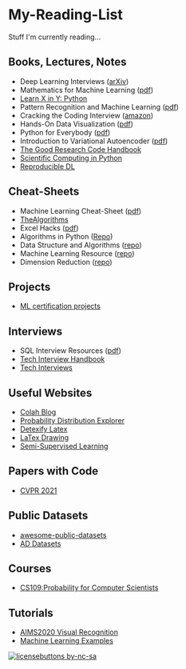 # My-Reading-List
Stuff I'm currently reading...

## Books, Lectures, Notes
* Deep Learning Interviews ([arXiv](https://arxiv.org/abs/2201.00650))
* Mathematics for Machine Learning ([pdf](http://gwthomas.github.io/docs/math4ml.pdf))
* [Learn X in Y: Python](https://learnxinyminutes.com/docs/python/)
* Pattern Recognition and Machine Learning ([pdf](https://docs.google.com/viewer?a=v&pid=sites&srcid=aWFtYW5kaS5ldXxpc2N8Z3g6MjViZDk1NGI1NjQzOWZiYQ))
* Cracking the Coding Interview ([amazon](https://www.amazon.ca/Cracking-Coding-Interview-Programming-Questions/dp/0984782850/ref=asc_df_0984782850/?tag=googleshopc0c-20&linkCode=df0&hvadid=293006031037&hvpos=&hvnetw=g&hvrand=13483680911297688222&hvpone=&hvptwo=&hvqmt=&hvdev=c&hvdvcmdl=&hvlocint=&hvlocphy=9001206&hvtargid=pla-388890317700&psc=1))
* Hands-On Data Visualization ([pdf](https://github.com/aaneloy/My-Reading-List/blob/main/Books/hands-on-data-visualization-interactive-storytelling-from-spreadsheets-to-code.pdf))
* Python for Everybody ([pdf](https://github.com/aaneloy/My-Reading-List/blob/main/Books/pythonlearn.pdf))
* Introduction to Variational Autoencoder ([pdf](https://github.com/aaneloy/My-Reading-List/blob/main/Books/1906.02691.pdf))
* [The Good Research Code Handbook](https://goodresearch.dev/)
* [Scientific Computing in Python](https://sebastianraschka.com/blog/2020/numpy-intro.html) 
* [Reproducible DL](https://www.sscardapane.it/teaching/reproducibledl/)


## Cheat-Sheets
* Machine Learning Cheat-Sheet ([pdf](https://github.com/soulmachine/machine-learning-cheat-sheet))
* [TheAlgorithms](https://github.com/TheAlgorithms)
* Excel Hacks ([pdf](https://github.com/aaneloy/My-Reading-List/tree/main/Cheat-Sheet/1641445608674.pdf))
* Algorithms in Python ([Repo](https://github.com/keon/algorithms))
* Data Structure and Algorithms ([repo](https://github.com/TheAlgorithms/Python))
* Machine Learning Resource ([repo](https://github.com/josephmisiti/awesome-machine-learning))
* Dimension Reduction ([repo](https://github.com/heucoder/dimensionality_reduction_alo_codes))


## Projects
* [ML certification projects](https://github.com/XandraV/ibm-machine-learning-certificate-projects)

## Interviews
* SQL Interview Resources ([pdf](https://github.com/aaneloy/My-Reading-List/tree/main/Interviews/SQLInterviewPrep.docx))
* [Tech Interview Handbook](https://github.com/yangshun/tech-interview-handbook)
* [Tech Interviews](https://github.com/aaneloy/interviews)

## Useful Websites
* [Colah Blog](https://colah.github.io/)
* [Probability Distribution Explorer](https://distribution-explorer.github.io/)
* [Detexify Latex](http://detexify.kirelabs.org/classify.html)
* [LaTex Drawing](https://davidstutz.de/illustrating-convolutional-neural-networks-in-latex-with-tikz/)
* [Semi-Supervised Learning](https://yassouali.github.io/ml-blog/deep-semi-supervised/)

## Papers with Code
* [CVPR 2021](https://github.com/amusi/CVPR2021-Papers-with-Code)


## Public Datasets
* [awesome-public-datasets](https://github.com/awesomedata/awesome-public-datasets)
* [AD Datasets](https://github.com/GuansongPang/ADRepository-Anomaly-detection-datasets)

## Courses
* [CS109:Probability for Computer Scientists](http://web.stanford.edu/class/cs109/)

## Tutorials
* [AIMS2020 Visual Recognition](https://github.com/gkioxari/aims2020_visualrecognition)
* [Machine Learning Examples](https://github.com/lazyprogrammer/machine_learning_examples)

[![licensebuttons by-nc-sa](https://licensebuttons.net/l/by-nc-sa/3.0/88x31.png)](https://creativecommons.org/licenses/by-nc-sa/4.0)

